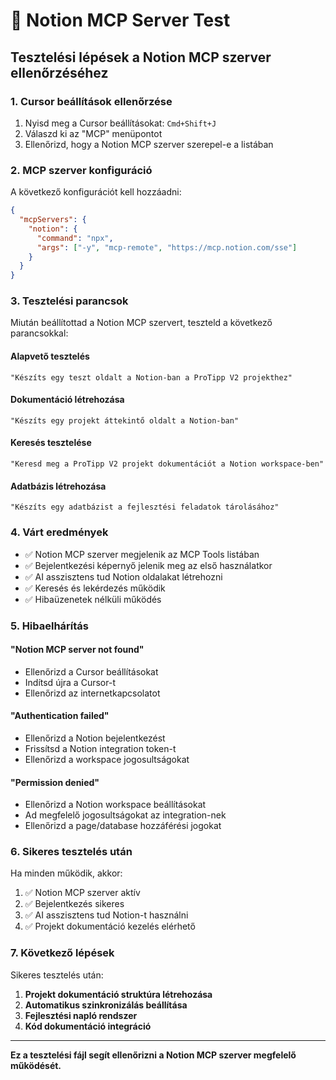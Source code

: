 # 🧪 Notion MCP Server Test

## Tesztelési lépések a Notion MCP szerver ellenőrzéséhez

### 1. Cursor beállítások ellenőrzése

1. Nyisd meg a Cursor beállításokat: `Cmd+Shift+J`
2. Válaszd ki az "MCP" menüpontot
3. Ellenőrizd, hogy a Notion MCP szerver szerepel-e a listában

### 2. MCP szerver konfiguráció

A következő konfigurációt kell hozzáadni:

```json
{
  "mcpServers": {
    "notion": {
      "command": "npx",
      "args": ["-y", "mcp-remote", "https://mcp.notion.com/sse"]
    }
  }
}
```

### 3. Tesztelési parancsok

Miután beállítottad a Notion MCP szervert, teszteld a következő parancsokkal:

#### Alapvető tesztelés
```
"Készíts egy teszt oldalt a Notion-ban a ProTipp V2 projekthez"
```

#### Dokumentáció létrehozása
```
"Készíts egy projekt áttekintő oldalt a Notion-ban"
```

#### Keresés tesztelése
```
"Keresd meg a ProTipp V2 projekt dokumentációt a Notion workspace-ben"
```

#### Adatbázis létrehozása
```
"Készíts egy adatbázist a fejlesztési feladatok tárolásához"
```

### 4. Várt eredmények

- ✅ Notion MCP szerver megjelenik az MCP Tools listában
- ✅ Bejelentkezési képernyő jelenik meg az első használatkor
- ✅ AI asszisztens tud Notion oldalakat létrehozni
- ✅ Keresés és lekérdezés működik
- ✅ Hibaüzenetek nélküli működés

### 5. Hibaelhárítás

#### "Notion MCP server not found"
- Ellenőrizd a Cursor beállításokat
- Indítsd újra a Cursor-t
- Ellenőrizd az internetkapcsolatot

#### "Authentication failed"
- Ellenőrizd a Notion bejelentkezést
- Frissítsd a Notion integration token-t
- Ellenőrizd a workspace jogosultságokat

#### "Permission denied"
- Ellenőrizd a Notion workspace beállításokat
- Ad megfelelő jogosultságokat az integration-nek
- Ellenőrizd a page/database hozzáférési jogokat

### 6. Sikeres tesztelés után

Ha minden működik, akkor:

1. ✅ Notion MCP szerver aktív
2. ✅ Bejelentkezés sikeres
3. ✅ AI asszisztens tud Notion-t használni
4. ✅ Projekt dokumentáció kezelés elérhető

### 7. Következő lépések

Sikeres tesztelés után:

1. **Projekt dokumentáció struktúra létrehozása**
2. **Automatikus szinkronizálás beállítása**
3. **Fejlesztési napló rendszer**
4. **Kód dokumentáció integráció**

---

**Ez a tesztelési fájl segít ellenőrizni a Notion MCP szerver megfelelő működését.**
